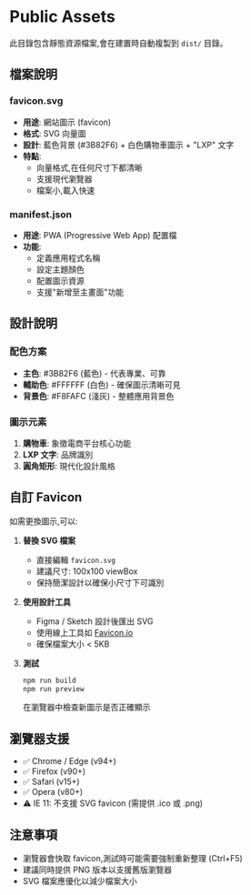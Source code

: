 # Public Assets

此目錄包含靜態資源檔案,會在建置時自動複製到 `dist/` 目錄。

## 檔案說明

### favicon.svg
- **用途**: 網站圖示 (favicon)
- **格式**: SVG 向量圖
- **設計**: 藍色背景 (#3B82F6) + 白色購物車圖示 + "LXP" 文字
- **特點**:
  - 向量格式,在任何尺寸下都清晰
  - 支援現代瀏覽器
  - 檔案小,載入快速

### manifest.json
- **用途**: PWA (Progressive Web App) 配置檔
- **功能**:
  - 定義應用程式名稱
  - 設定主題顏色
  - 配置圖示資源
  - 支援"新增至主畫面"功能

## 設計說明

### 配色方案
- **主色**: #3B82F6 (藍色) - 代表專業、可靠
- **輔助色**: #FFFFFF (白色) - 確保圖示清晰可見
- **背景色**: #F8FAFC (淺灰) - 整體應用背景色

### 圖示元素
1. **購物車**: 象徵電商平台核心功能
2. **LXP 文字**: 品牌識別
3. **圓角矩形**: 現代化設計風格

## 自訂 Favicon

如需更換圖示,可以:

1. **替換 SVG 檔案**
   - 直接編輯 `favicon.svg`
   - 建議尺寸: 100x100 viewBox
   - 保持簡潔設計以確保小尺寸下可識別

2. **使用設計工具**
   - Figma / Sketch 設計後匯出 SVG
   - 使用線上工具如 [Favicon.io](https://favicon.io/)
   - 確保檔案大小 < 5KB

3. **測試**
   ```bash
   npm run build
   npm run preview
   ```
   在瀏覽器中檢查新圖示是否正確顯示

## 瀏覽器支援

- ✅ Chrome / Edge (v94+)
- ✅ Firefox (v90+)
- ✅ Safari (v15+)
- ✅ Opera (v80+)
- ⚠️ IE 11: 不支援 SVG favicon (需提供 .ico 或 .png)

## 注意事項

- 瀏覽器會快取 favicon,測試時可能需要強制重新整理 (Ctrl+F5)
- 建議同時提供 PNG 版本以支援舊版瀏覽器
- SVG 檔案應優化以減少檔案大小
